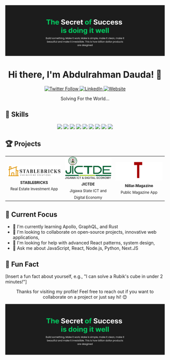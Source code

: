 <div align="center">
  <img src="./assets/Banner-github.png" alt="Abdulrahman Dauda" />
</div>

<h1 align="center">Hi there, I'm Abdulrahman Dauda! 👋</h1>

<p align="center">
  <a href="https://x.com/doudgaya" target="_blank">
    <img src="https://img.shields.io/twitter/follow/your-twitter-handle?style=social" alt="Twitter Follow" />
  </a>
  <a href="https://www.linkedin.com/in/abdulrahman-dauda-gaya/" target="_blank">
    <img src="https://img.shields.io/badge/-LinkedIn-black.svg?style=flat-square&logo=linkedin&colorB=555" alt="LinkedIn" />
  </a>
  <a href="https://doudgaya.xyz" target="_blank">
    <img src="https://img.shields.io/badge/Website-FF4405?style=flat-square&logo=google-chrome&logoColor=white" alt="Website" />
  </a>
</p>

<p align="center"> Solving For the World...</p>

## 🚀 Skills

<p align="center">
  <img src="https://img.shields.io/badge/-JavaScript-black?style=flat-square&logo=javascript" />
  <img src="https://img.shields.io/badge/-Python-black?style=flat-square&logo=Python" />
  <img src="https://img.shields.io/badge/-React-black?style=flat-square&logo=react" />
  <img src="https://img.shields.io/badge/-Node.js-black?style=flat-square&logo=Node.js" />
  <img src="https://img.shields.io/badge/-HTML5-black?style=flat-square&logo=html5&logoColor=white" />
  <img src="https://img.shields.io/badge/-CSS3-black?style=flat-square&logo=css3" />
  <img src="https://img.shields.io/badge/-Git-black?style=flat-square&logo=git" />
  <img src="https://img.shields.io/badge/-GitHub-black?style=flat-square&logo=github" />
  <img src="https://img.shields.io/badge/-GitHub-black?style=flat-square&logo=vercel" />
</p>

## 🏆 Projects

<table>
  <tr>
    <td align="center">
      <a href="https://stablebricks.com">
        <img src="./assets/stablebricks.webp" width="300px" alt="Project 1" />
        <br />
        <sub><b>STABLEBRICKS</b></sub>
      </a>
      <br />
      <sub>Real Estate Investment App</sub>
    </td>
    <td align="center">
      <a href="https://ict.jg.gov.ng">
        <img src="./assets/jictde.webp" width="300px" alt="Project 2" />
        <br />
        <sub><b>JICTDE</b></sub>
      </a>
      <br />
      <sub>Jigawa State ICT and Digital Economy</sub>
    </td>
    <td align="center">
      <a href="https://nillar.com">
        <img src="./assets/nillar.png" width="300px" alt="Project 3" />
        <br />
        <sub><b>Nillar Magazine</b></sub>
      </a>
      <br />
      <sub>Public Magazine App</sub>
    </td>
  </tr>
</table>

## 🎯 Current Focus

- 🌱 I'm currently learning Apollo, GraphQL, and Rust
- 👯 I'm looking to collaborate on open-source projects, innovative web applications,
- 🤔 I'm looking for help with advanced React patterns, system design,
- 💬 Ask me about JavaScript, React, Node.js, Python, Next.JS

## 🎉 Fun Fact

[Insert a fun fact about yourself, e.g., "I can solve a Rubik's cube in under 2 minutes!"]

<p align="center">Thanks for visiting my profile! Feel free to reach out if you want to collaborate on a project or just say hi! 😊</p>

<p align="center">
  <img src="./assets/Banner-github.png" alt="Profile views" />
</p>


